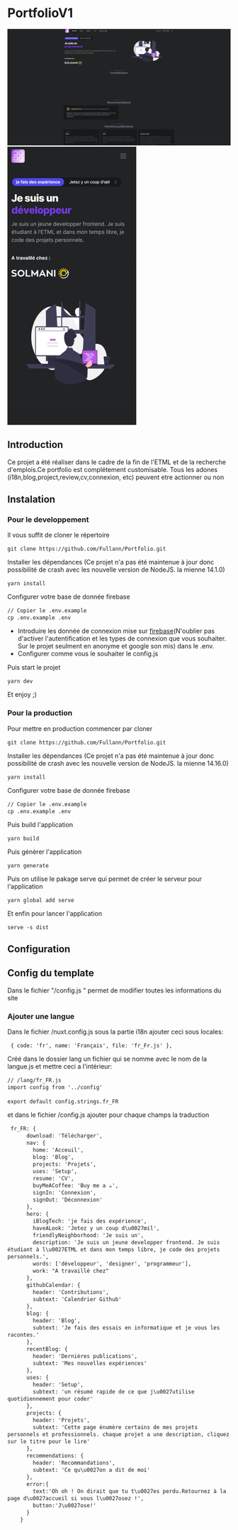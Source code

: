 # PortfolioV1
 ![Pc main page](/appimage/pc-main-page.png "Pc main page")![Phone main page](/appimage/phone-main-page.png "Phone main page")

## Introduction
Ce projet a été réaliser dans le cadre de la fin de l'ETML et de la recherche d'emplois.Ce portfolio est complétement customisable. Tous les adones (i18n,blog,project,review,cv,connexion, etc) peuvent etre actionner ou non

## Instalation
### Pour le developpement
Il vous suffit de cloner le répertoire
```
git clone https://github.com/Fullann/Portfolio.git
 ```
Installer les dépendances (Ce projet n'a pas été maintenue à jour donc possibilité de crash avec les nouvelle version de NodeJS. la mienne 14.1.0) 
```
yarn install 
```
Configurer votre base de donnée firebase
```
// Copier le .env.example
cp .env.example .env
```
- Introduire les donnée de connexion mise sur [firebase](https://firebase.google.com/)(N'oublier pas d'activer l'autentification et les types de connexion que vous souhaiter. Sur le projet seulment en anonyme et google son mis) dans le .env.
- Configurer comme vous le souhaiter le config.js

Puis start le projet
```
yarn dev 
```
Et enjoy ;)

### Pour la production
Pour mettre en production commencer par cloner
```
git clone https://github.com/Fullann/Portfolio.git
 ```
Installer les dépendances (Ce projet n'a pas été maintenue à jour donc possibilité de crash avec les nouvelle version de NodeJS. la mienne 14.16.0) 
```
yarn install 
```
Configurer votre base de donnée firebase
```
// Copier le .env.example
cp .env.example .env
```
Puis build l'application
```
yarn build 
```
Puis génèrer l'application
```
yarn generate 
```
Puis on utilise le pakage serve qui permet de créer le serveur pour l'application
```
yarn global add serve
```
Et enfin pour lancer l'application 
```
serve -s dist
```

## Configuration
## Config du template
Dans le fichier "/config.js " permet de modifier toutes les informations du site 

### Ajouter une langue
Dans le fichier /nuxt.config.js sous la partie i18n ajouter ceci sous locales:
```
 { code: 'fr', name: 'Français', file: 'fr_Fr.js' },
```
Créé dans le dossier lang un fichier qui se nomme avec le nom de la langue.js et mettre ceci a l'intérieur:
```
// /lang/fr_FR.js
import config from '../config'

export default config.strings.fr_FR
```
et dans le fichier /config.js  ajouter pour chaque champs la traduction
```
 fr_FR: {
      download: 'Télécharger',
      nav: {
        home: 'Acceuil',
        blog: 'Blog',
        projects: 'Projets',
        uses: 'Setup',
        resume: 'CV',
        buyMeACoffee: 'Buy me a ☕',
        signIn: 'Connexion',
        signOut: 'Déconnexion'
      },
      hero: {
        iBlogTech: 'je fais des expérience',
        haveALook: 'Jetez y un coup d\u0027œil',
        friendlyNeighborhood: 'Je suis un',
        description: 'Je suis un jeune developper frontend. Je suis étudiant à l\u0027ETML et dans mon temps libre, je code des projets personnels.',
        words: ['développeur', 'designer', 'programmeur'],
        work: "A travaillé chez"
      },
      githubCalendar: {
        header: 'Contributions',
        subtext: 'Calendrier Github'
      },
      blog: {
        header: 'Blog',
        subtext: 'Je fais des essais en informatique et je vous les racontes.'
      },
      recentBlog: {
        header: 'Dernières publications',
        subtext: 'Mes nouvelles expériences'
      },
      uses: {
        header: 'Setup',
        subtext: 'un résumé rapide de ce que j\u0027utilise quotidiennement pour coder'
      },
      projects: {
        header: 'Projets',
        subtext: 'Cette page énumère certains de mes projets personnels et professionnels. chaque projet a une description, cliquez sur le titre pour le lire'
      },
      recommendations: {
        header: 'Recommandations',
        subtext: 'Ce qu\u0027on a dit de moi'
      },
      error:{
        text:'Oh oh ! On dirait que tu t\u0027es perdu.Retournez à la page d\u0027accueil si vous l\u0027osez !',
        button:'J\u0027ose!'
      }
    }
```
